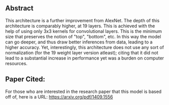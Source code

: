

## Abstract
This architecture is a further improvement from AlexNet. The depth of this architecture is comparably higher, at 19 layers. This is achieved with the help of using only 3x3 kernels for convolutional layers. This is the minimum size that preserves the notion of "top", "bottom", etc. In this way the model can go deeper, and thus draw better inferences from data, leading to a higher accuracy. Yet, interestingly, this architecture does not use any sort of normalization (for the 19 weight layer version atleast); citing that it did not lead to a substantial increase in performance yet was a burden on computer resources.

## Paper Cited:
For those who are interested in the research paper that this model is based off of, here is a URL:
https://arxiv.org/pdf/1409.1556
